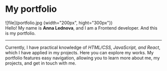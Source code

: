 # My portfolio

![file](portfolio.jpg {width="200px", hight="300px"})
<br>
Hello! My name is __Anna Lednova__, and I am a Frontend developer. And this is my portfolio.
___

Currently, I have practical knowledge of _HTML/CSS, JavaScript, and React_, which I have applied in my projects. Here you can explore my works.
 My portfolio features easy navigation, allowing you to learn more about me, my projects, and get in touch with me.
